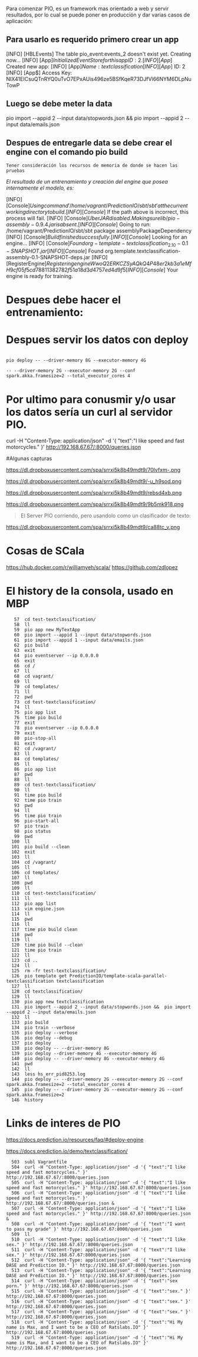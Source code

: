 


Para comenzar PIO, es un framework mas orientado a web y servir resultados,
por lo cual se puede poner en producción y dar varias casos de aplicación:


## Para usarlo es requerido primero crear un app

[INFO] [HBLEvents] The table pio_event:events_2 doesn't exist yet. Creating now...
[INFO] [App$] Initialized Event Store for this app ID: 2.
[INFO] [App$] Created new app:
[INFO] [App$]       Name: textclassification
[INFO] [App$]         ID: 2
[INFO] [App$] Access Key: NIX41EICsuQTnRYQ0uTvO7EPxAUis496ze5BSfKqeR73DJfVl66NYM6DLpNuTowP


## Luego se debe meter la data 


 pio import --appid 2 --input data/stopwords.json &&  pio import --appid 2 --input data/emails.json


## Despues de entregarle data se debe crear el engine con el comando pio build

```Tener consideración los recursos de memoria de donde se hacen las pruebas```

*El resultado de un entrenamiento y creación del engine que posea internamente el modelo, es:*


[INFO] [Console$] Using command '/home/vagrant/PredictionIO/sbt/sbt' at the current working directory to build.
[INFO] [Console$] If the path above is incorrect, this process will fail.
[INFO] [Console$] Uber JAR disabled. Making sure lib/pio-assembly-0.9.4.jar is absent.
[INFO] [Console$] Going to run: /home/vagrant/PredictionIO/sbt/sbt  package assemblyPackageDependency
[INFO] [Console$] Build finished successfully.
[INFO] [Console$] Looking for an engine...
[INFO] [Console$] Found org-template-textclassification_2.10-0.1-SNAPSHOT.jar
[INFO] [Console$] Found org.template.textclassification-assembly-0.1-SNAPSHOT-deps.jar
[INFO] [RegisterEngine$] Registering engine WwoQ2ERKCZSyAQkQ4P48er2kb3a1eMfH 9cf05f5cd78811382782f51a18d3d4757ed4d9f5
[INFO] [Console$] Your engine is ready for training.



# Despues debe hacer el entrenamiento:




# Despues servir los datos con deploy
```

pio deploy -- --driver-memory 8G --executor-memory 4G

-- --driver-memory 2G --executor-memory 2G --conf spark.akka.framesize=2 --total_executor_cores 4

```

# Por ultimo para conusmir y/o usar los datos sería un curl al servidor PIO.


curl -H "Content-Type: application/json" -d '{ "text":"I like speed and fast motorcycles." }' http://192.168.67.67/:8000/queries.json


#Algunas capturas 


https://dl.dropboxusercontent.com/spa/srrxi5k8b49mdt9/70lvfxm-.png

https://dl.dropboxusercontent.com/spa/srrxi5k8b49mdt9/-u_h9sod.png


https://dl.dropboxusercontent.com/spa/srrxi5k8b49mdt9/rebsd4xb.png

https://dl.dropboxusercontent.com/spa/srrxi5k8b49mdt9/9b5mk918.png

> El Server PIO corriendo, pero usandolo como un clasificador de texto:

https://dl.dropboxusercontent.com/spa/srrxi5k8b49mdt9/ca88tc_v.png


# Cosas de SCala
https://hub.docker.com/r/williamyeh/scala/
https://github.com/zdlopez


# El history de la consola, usado en MBP
```
   57  cd test-textclassification/
   58  ll
   59  pio app new MyTextApp
   60  pio import --appid 1 --input data/stopwords.json
   61  pio import --appid 1 --input data/emails.json
   62  pio build
   63  exit
   64  pio eventserver --ip 0.0.0.0
   65  exit
   66  cd /
   67  ll
   68  cd vagrant/
   69  ll
   70  cd templates/
   71  ll
   72  pwd
   73  cd test-textclassification/
   74  ll
   75  pio app list
   76  time pio build
   77  exit
   78  pio eventserver --ip 0.0.0.0
   79  exit
   80  pio-stop-all 
   81  exit
   82  cd /vagrant/
   83  ll
   84  cd templates/
   85  ll
   86  pio app list
   87  pwd
   88  ll
   89  cd test-textclassification/
   90  ll
   91  time pio build
   92  time pio train
   93  pwd
   94  ll
   95  time pio train
   96  pio-start-all
   97  pio train
   98  pio status
   99  pwd
  100  ll
  101  pio build --clean
  102  exit
  103  ll
  104  cd /vagrant/
  105  ll
  106  cd templates/
  107  ll
  108  pwd
  109  ll
  110  cd test-textclassification/
  111  ll
  112  pio app list
  113  vim engine.json 
  114  ll
  115  pwd
  116  ll
  117  time pio build clean
  118  pwd
  119  ll
  120  time pio build --clean
  121  time pio train
  122  ll
  123  cd ..
  124  ll
  125  rm -fr test-textclassification/
  126  pio template get PredictionIO/template-scala-parallel-textclassification textclassification
  127  ll
  128  cd textclassification/
  129  ll
  130  pio app new textclassification
  131  pio import --appid 2 --input data/stopwords.json &&  pio import --appid 2 --input data/emails.json
  132  ll
  133  pio build
  134  pio train --verbose
  135  pio deploy --verbose
  136  pio deploy --debug
  137  pio deploy 
  138  pio deploy -- --driver-memory 8G
  139  pio deploy --driver-memory 4G --executor-memory 4G
  140  pio deploy -- --driver-memory 8G --executor-memory 4G
  141  pwd
  142  ll
  143  less hs_err_pid8253.log 
  144  pio deploy -- --driver-memory 2G --executor-memory 2G --conf spark.akka.framesize=2 --total_executor_cores 4
  145  pio deploy -- --driver-memory 2G --executor-memory 2G --conf spark.akka.framesize=2 
  146  history

```

# Links de interes de PIO

https://docs.prediction.io/resources/faq/#deploy-engine

https://docs.prediction.io/demo/textclassification/




```
  503  subl Vagrantfile 
  504  curl -H "Content-Type: application/json" -d '{ "text":"I like speed and fast motorcycles." }' http://192.168.67.67/:8000/queries.json
  505  curl -H "Content-Type: application/json" -d '{ "text":"I like speed and fast motorcycles." }' http://192.168.67.67:8000/queries.json
  506  curl -H "Content-Type: application/json" -d '{ "text":"I like speed and fast motorcycles." }' http://192.168.67.67/:8000/queries.json &
  507  curl -H "Content-Type: application/json" -d '{ "text":"I like speed and fast motorcycles." }' http://192.168.67.67:8000/queries.json &
  508  curl -H "Content-Type: application/json" -d '{ "text":"I want to pass my grade" }' http://192.168.67.67:8000/queries.json 
  509  ll
  510  curl -H "Content-Type: application/json" -d '{ "text":"I like sex." }' http://192.168.67.67/:8000/queries.json
  511  curl -H "Content-Type: application/json" -d '{ "text":"I like sex." }' http://192.168.67.67:8000/queries.json
  512  curl -H "Content-Type: application/json" -d '{ "text":"Learning DASE and Prediction IO." }' http://192.168.67.67:8000/queries.json
  513  curl -H "Content-Type: application/json" -d '{ "text":"Learning DASE and Prediction IO." }' http://192.168.67.67:8000/queries.json
  514  curl -H "Content-Type: application/json" -d '{ "text":"sex porn." }' http://192.168.67.67:8000/queries.json
  515  curl -H "Content-Type: application/json" -d '{ "text":"sex." }' http://192.168.67.67:8000/queries.json
  516  curl -H "Content-Type: application/json" -d '{ "text":"sex." }' http://192.168.67.67:8000/queries.json
  517  curl -H "Content-Type: application/json" -d '{ "text":"sex." }' http://192.168.67.67:8000/queries.json
  518  curl -H "Content-Type: application/json" -d '{ "text":"Hi My name is Max, and I want to be a CEO of Ratslabs.IO" }' http://192.168.67.67:8000/queries.json
  519  curl -H "Content-Type: application/json" -d '{ "text":"Hi My name is Max, and I want to be a CEO of Ratslabs.IO" }' http://192.168.67.67:8000/queries.json

```